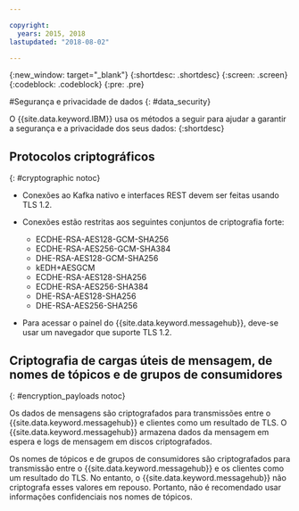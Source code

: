 ```yaml
---

copyright:
  years: 2015, 2018
lastupdated: "2018-08-02"

---
```


{:new_window: target="_blank"}
{:shortdesc: .shortdesc}
{:screen: .screen}
{:codeblock: .codeblock}
{:pre: .pre}


#Segurança e privacidade de dados
{: #data_security}


O {{site.data.keyword.IBM}} usa os métodos a seguir para ajudar a garantir a segurança e a
privacidade dos seus dados:
{:shortdesc}

## Protocolos criptográficos
{: #cryptographic notoc}


*  Conexões ao Kafka nativo e interfaces REST devem ser feitas usando TLS 1.2.
*  Conexões estão restritas aos seguintes conjuntos de criptografia forte:

      * ECDHE-RSA-AES128-GCM-SHA256
      * ECDHE-RSA-AES256-GCM-SHA384
      * DHE-RSA-AES128-GCM-SHA256
      * kEDH+AESGCM
      * ECDHE-RSA-AES128-SHA256
      * ECDHE-RSA-AES256-SHA384
      * DHE-RSA-AES128-SHA256
      * DHE-RSA-AES256-SHA256



*  Para acessar o painel do {{site.data.keyword.messagehub}}, deve-se usar um navegador que suporte TLS 1.2.
   
## Criptografia de cargas úteis de mensagem, de nomes de tópicos e de grupos de consumidores
{: #encryption_payloads notoc}

Os dados de mensagens são criptografados para transmissões entre o {{site.data.keyword.messagehub}}
e clientes como um resultado de TLS. O {{site.data.keyword.messagehub}} armazena dados da mensagem em espera e logs de mensagem em discos criptografados.

Os nomes de tópicos e de grupos de consumidores são criptografados para transmissão entre
o {{site.data.keyword.messagehub}} e os clientes como um resultado do TLS. No entanto,
o {{site.data.keyword.messagehub}} não criptografa esses valores em repouso. Portanto, não é recomendado usar informações confidenciais nos nomes de tópicos.



